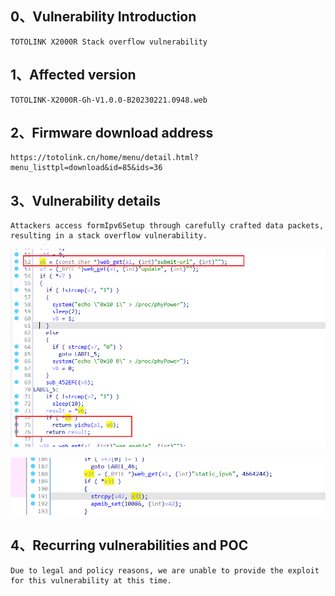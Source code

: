 ## 0、Vulnerability Introduction

```
TOTOLINK X2000R Stack overflow vulnerability
```

## 1、Affected version

```
TOTOLINK-X2000R-Gh-V1.0.0-B20230221.0948.web
```

## 2、Firmware download address

```
https://totolink.cn/home/menu/detail.html?menu_listtpl=download&id=85&ids=36
```

## 3、Vulnerability details

```
Attackers access formIpv6Setup through carefully crafted data packets, resulting in a stack overflow vulnerability.
```

![image-20231021195020511](upload\image-20231021195020511.png)

![image-20231021195041233](upload\image-20231021195041233.png)

## 4、Recurring vulnerabilities and POC

```
Due to legal and policy reasons, we are unable to provide the exploit for this vulnerability at this time.
```